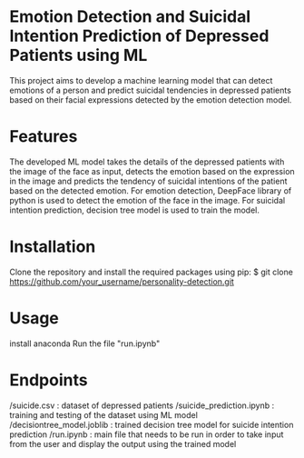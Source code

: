 # Emotion Detection and Suicidal Intention Prediction of Depressed Patients using ML

This project aims to develop a machine learning model that can detect emotions of a person and predict suicidal tendencies in depressed patients based on their facial expressions detected by the emotion detection model.

# Features

The developed ML model takes the details of the depressed patients with the image of the face as input, detects the emotion based on the expression in the image and predicts the tendency of suicidal intentions of the patient based on the detected emotion.
For emotion detection, DeepFace library of python is used to detect the emotion of the face in the image.
For suicidal intention prediction, decision tree model is used to train the model.

# Installation

Clone the repository and install the required packages using pip:
$ git clone https://github.com/your_username/personality-detection.git

# Usage

install anaconda
Run the file "run.ipynb"


# Endpoints
/suicide.csv : dataset of depressed patients
/suicide_prediction.ipynb : training and testing of the dataset using ML model
/decisiontree_model.joblib : trained decision tree model for suicide intention prediction
/run.ipynb : main file that needs to be run in order to take input from the user and display the output using the trained model
